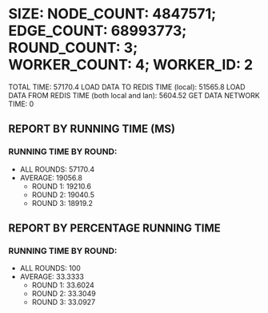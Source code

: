 
# SIZE: NODE_COUNT: 4847571; EDGE_COUNT: 68993773; ROUND_COUNT: 3; WORKER_COUNT: 4; WORKER_ID: 2
 TOTAL TIME: 57170.4
 LOAD DATA TO REDIS TIME (local): 51565.8
 LOAD DATA FROM REDIS TIME (both local and lan): 5604.52
 GET DATA NETWORK TIME: 0

## REPORT BY RUNNING TIME (MS)

 ### RUNNING TIME BY ROUND:

  + ALL ROUNDS: 57170.4
  + AVERAGE: 19056.8
     + ROUND 1: 19210.6
     + ROUND 2: 19040.5
     + ROUND 3: 18919.2

## REPORT BY PERCENTAGE RUNNING TIME

 ### RUNNING TIME BY ROUND:

  + ALL ROUNDS: 100
  + AVERAGE: 33.3333
     + ROUND 1: 33.6024
     + ROUND 2: 33.3049
     + ROUND 3: 33.0927
